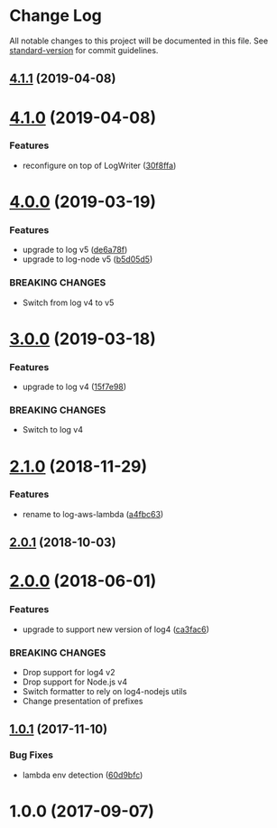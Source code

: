 # Change Log

All notable changes to this project will be documented in this file. See [standard-version](https://github.com/conventional-changelog/standard-version) for commit guidelines.

## [4.1.1](https://github.com/medikoo/log-aws-lambda/compare/v4.1.0...v4.1.1) (2019-04-08)

# [4.1.0](https://github.com/medikoo/log-aws-lambda/compare/v4.0.0...v4.1.0) (2019-04-08)

### Features

-   reconfigure on top of LogWriter ([30f8ffa](https://github.com/medikoo/log-aws-lambda/commit/30f8ffa))

# [4.0.0](https://github.com/medikoo/log-aws-lambda/compare/v3.0.0...v4.0.0) (2019-03-19)

### Features

-   upgrade to log v5 ([de6a78f](https://github.com/medikoo/log-aws-lambda/commit/de6a78f))
-   upgrade to log-node v5 ([b5d05d5](https://github.com/medikoo/log-aws-lambda/commit/b5d05d5))

### BREAKING CHANGES

-   Switch from log v4 to v5

# [3.0.0](https://github.com/medikoo/log-aws-lambda/compare/v2.1.0...v3.0.0) (2019-03-18)

### Features

-   upgrade to log v4 ([15f7e98](https://github.com/medikoo/log-aws-lambda/commit/15f7e98))

### BREAKING CHANGES

-   Switch to log v4

<a name="2.1.0"></a>

# [2.1.0](https://github.com/medikoo/log-aws-lambda/compare/v2.0.1...v2.1.0) (2018-11-29)

### Features

-   rename to log-aws-lambda ([a4fbc63](https://github.com/medikoo/log-aws-lambda/commit/a4fbc63))

<a name="2.0.1"></a>

## [2.0.1](https://github.com/medikoo/log4-aws-lambda/compare/v2.0.0...v2.0.1) (2018-10-03)

<a name="2.0.0"></a>

# [2.0.0](https://github.com/medikoo/log4-aws-lambda/compare/v1.0.1...v2.0.0) (2018-06-01)

### Features

-   upgrade to support new version of log4 ([ca3fac6](https://github.com/medikoo/log4-aws-lambda/commit/ca3fac6))

### BREAKING CHANGES

-   Drop support for log4 v2
-   Drop support for Node.js v4
-   Switch formatter to rely on log4-nodejs utils
-   Change presentation of prefixes

<a name="1.0.1"></a>

## [1.0.1](https://github.com/medikoo/log4-aws-lambda/compare/v1.0.0...v1.0.1) (2017-11-10)

### Bug Fixes

-   lambda env detection ([60d9bfc](https://github.com/medikoo/log4-aws-lambda/commit/60d9bfc))

<a name="1.0.0"></a>

# 1.0.0 (2017-09-07)
